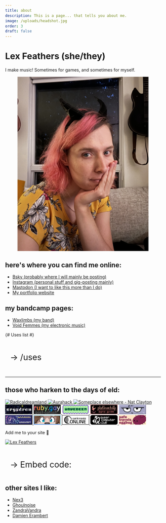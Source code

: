 ```yaml
---
title: about
description: This is a page... that tells you about me.
image: /uploads/headshot.jpg
order: 3
draft: false
---
```

# Lex Feathers (she/they)

I make music! Sometimes for games, and sometimes for myself.

<figure>
  <img src="/uploads/headshot.jpg" alt="Lex Feathers" loading="lazy" />
</figure>

## here's where you can find me online:

- [Bsky (probably where I will mainly be posting)](https://bsky.app/profile/gameaudio.ca)
- [Instagram (personal stuff and gig-posting mainly)](https://instagram.com/lex.feathers)
- [Mastodon (I want to like this more than I do)](https://octodon.social/@lexfeathers)
- [My portfolio website](https://gameaudio.ca)

## my bandcamp pages:

- [Waxlimbs (my band)](https://waxlimbs.bandcamp.com/)
- [Void Femmes (my electronic music)](https://voidfemmes.bandcamp.com/)

<style>
  details {
    margin: 2rem auto;
  }

  summary {
    font-size: 20pt;
    background-color: var(--colour-secondary);
    color: var(--colour-background);
    box-shadow: 0px 6px 4px var(--colour-background) !important;
    border-radius: 4px;
    padding: 1rem;
  }

  summary::marker {
    content: '→ ';
  }

  details[open] summary::marker {
    content: '↴ ';
  }
</style>

{# Uses list #}
<details>
  <summary>/uses</summary>
  <p>Here's a non-exhaustive list of tools I use.</p>

  <h3>Music software and gear</h3>
  <ul>
    <li>Studio and recording:</li>
    <ul>
      <li>Ableton Live 11</li>
      <li>Arturia Audiofuse Studio</li>
      <li>Revv G20</li>
      <li>Shure sm7b</li>
      <li>Lindell 6x500 mic preamp</li>
      <li>Neumann KH 120 A's</li>
      <li>Audio Technica ATH-M50x</li>
    </ul>
    <li>Instruments:</li>
    <ul>
      <li>Dingwall NG2 bass guitar - Ducati Pearl White</li>
      <li>EVH Wolfgang Special - Stealth</li>
      <ul>
        <li>Neck: Dimarzio PAF Pro</li>
        <li>Bridge: Dimarzio X2N</li>
        <li>Mods: Dual coil split</li>
      </ul>
      <li>Ibanez S561 - pink</li>
      <li>Squire Classic Vibe Starcaster - Sunburst</li>
      <li>Moog Sub 37 Tribute</li>
      <li>Expressive E Osmose</li>
      <li>Arturia Minibrute</li>
      <li>Teengage Engineering PO-12</li>
      <li>Modular synthesizer</li>
      <ul>
        <li>...too much flux to keep track.</li>
      </ul>
      <li>Remington Remette (March 1939)</li>
    </ul>
    <li>Peripherals:</li>
    <ul>
      <li>Keyboard: Mode Sonnet (r1)</li>
      <ul>
        <li>Switches: lubed ergo clears</li>
        <li>Caps: Toshi Industrial GSA Retro High-light Legendless</li>
        <li>Top: crema</li>
        <li>Bottom: white</li>
        <li>Accent: black</li>
        <li>Setup: stack-mount</li>
      </ul>
      <li>Mouse: Logitech MX Vertical</li>
    </ul>
    <li>Misc software:</li>
    <ul>
      <li>VS Code</li>
      <li>zsh</li>
      <li>Obsidian</li>
      <li>Firefox Developer Edition</li>
      <li>Static site generator: Lume (this site)</li>
    </ul>
  </ul>
</details>

<hr class="faded">

## those who harken to the days of eld:

<div class="cool-links">
  <a href="https://blog.radicaldream.land" target="_blank">
    <img width="88" height="31" alt="Radicaldreamland" title="Radicaldreamland"
      src="https://i.postimg.cc/QxhG798p/dispatchblog-banner.gif" />
  </a>
  <a href="https://blog.aurahack.jp" target="_blank">
    <img width="88" height="31" alt="Aurahack" title="Aurahack" src="https://aurahack.neocities.org/88x31.gif" />
  </a>
  <a href="https://blog.someplace-else.xyz/" target="_blank">
    <img width="88" height="31" alt="Someplace elsewhere - Nat Clayton" title="Someplace elsewhere - Nat Clayton"
      src="https://natclayton.uk/wp-content/uploads/2024/09/elsewhere.gif" />
  </a>
  <a href="https://erysdren.me/" target="_blank">
    <img width="88" height="31" alt="Erysdren" title="Erysdren" src="/uploads/erysdren_88x31.png" />
  </a>
  <a href="https://ruby.gay" target="_blank">
    <img width="88" height="31" alt="Ruby.gay" title="Ruby.gay" src="/uploads/ruby.gay.gif" />
  </a>
  <a href="https://wavebeem.com" target="_blank">
    <img width="88" height="31" alt="wavebeem" title="wavebeem" src="/uploads/wavebeem.gif" />
  </a>
  <a href="https://platinumtulip.garden" target="_blank">
    <img width="88" height="31" alt="PlatinumTulip" title="PlatinumTulip" src="/uploads/tulip88x31.gif" />
  </a>
  <a href="https://renkotsuban.com" target="_blank">
    <img width="88" height="31" alt="Renkotsuban" title="Renkotsuban" src="/uploads/renkotsuban.com.gif" />
  </a>
  <a href="https://kokoscript.com" target="_blank">
    <img width="88" height="31" alt="Kokoscript" title="Kokoscript" src="/uploads/kokoscript.gif" />
  </a>
  <a href="https://auratriolo.com" target="_blank">
    <img width="88" height="31" alt="Aura" title="Aura" src="/uploads/aura-pixelbanner.gif" />
  </a>
  <a href="https://suricrasia.online" target="_blank">
    <img width="88" height="31" alt="Suricrasia Online" title="Suricrasia Online" src="/uploads/suricrasia.gif" />
  </a>
  <a href="https://queercomputerclub.ca" target="_blank">
    <img width="88" height="31" alt="Queer Computer Club" title="Queer Computer Club" src="/uploads/qcc_88x31.png" />
  </a>
  <!-- Eggbug badge -->
  <img width="88" height="31" alt="We're gonna miss you eggbug" title="We're gonna miss you eggbug"
    src="/uploads/8831a_cohost_safetravelslittleguyweregonnamissyou.png" />
  <p>
  <p>Add me to your site 🤍</p>
  <a href="https://lexfeathers.ca" target="_blank">
    <img class="my-88x31" width="88" height="31" alt="Lex Feathers" title="Lex Feathers"
      src="https://lexfeathers.ca/uploads/lexfeathers88x31.gif" />
  </a>
  <details>
    <summary>Embed code:</summary>
    <textarea name="buttoncode" class="center" aria-label="Button code"
      style="width: 100%; height: 100px; resize: none; margin-top: 1rem;"><a href="https://lexfeathers.ca" target="_blank"><img width="88" height="31" alt="Lex Feathers" title="Lex Feathers" src="https://lexfeathers.ca/uploads/lexfeathers88x31.gif"/></a></textarea>
  </details>
  </p>
</div>

## other sites I like:

- [Nex3](https://nex-3.com/)
- [Ghoulnoise](https://ghoulnoise.com/)
- [ZandraVandra](https://zandravandra.com)
- [Damien Erambert](https://damien.zone)